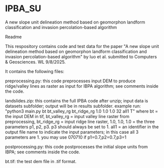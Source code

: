 # IPBA_SU
A new slope unit delineation method based on geomorphon landform classification and invasion percolation-based algorithm 

Readme

This respository contains code and test data for the paper "A new slope unit delineation method based on geomorphon landform classification and invasion percolation-based algorithm" by luo et al. submitted to Computers & Geosciences. WL 9/8/2025.

It contains the following files:

preprocessing.py: this code preprocesses input DEM to produce ridge/valley lines as raster as input for IBPA algorithm; see comments inside the code.

landslides.zip: this contains the full IPBA code after unzip; input data is datasets subfolder; output will be in results subfolder.
example run: "python3 main.py bt bt_valley_rg bt_ridge_rg 1.0 1.0 1.0 32 all1 T"
                where bt = the input DEM in tif, 
				bt_valley_rg = input valley line raster from preprocessing, 
				bt_ridge_rg = input ridge line raster,
				1.0, 1.0, 1.0 = the three parameters p1, p2, p3. p3 should always be set to 1.
				all1 = an identifier in the output file name to indicate the input parameters;
		       	in this case all 3 parameters are 1. you may use 070710 if p1=0.7,p2=0.7,p3=1

postprocessing.py: this code postprocesses the initial slope units from IBPA; see comments inside the code.

bt.tif: the test dem file in .tif format.
